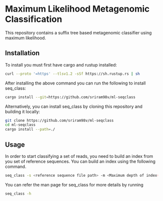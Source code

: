 # Maximum Likelihood Metagenomic Classification

This repository contains a suffix tree based metagenomic classifier using maximum likelihood. 

## Installation

To install you must first have cargo and rustup installed:
```bash
curl --proto '=https' --tlsv1.2 -sSf https://sh.rustup.rs | sh
```

After installing the above command you can run the following to install seq_class:
```bash
cargo install --git=https://github.com/sriram98v/ml-seqclass
```

Alternatively, you can install seq_class by cloning this repository and building it locally:
```bash
git clone https://github.com/sriram98v/ml-seqclass
cd ml-seqclass
cargo install --path=./
```

## Usage
In order to start classifying a set of reads, you need to build an index from you set of reference sequences. You can build an index using the following command.
```bash
seq_class -s <reference sequence file path> -m <Maximum depth of index(use 5 if not sure)> -o <index file path> -n <number of reference sequences (0 for all)> -t <num threads> -r <path to fastq file>
```


You can refer the man page for seq_class for more details by running
```bash
seq_class -h
```
